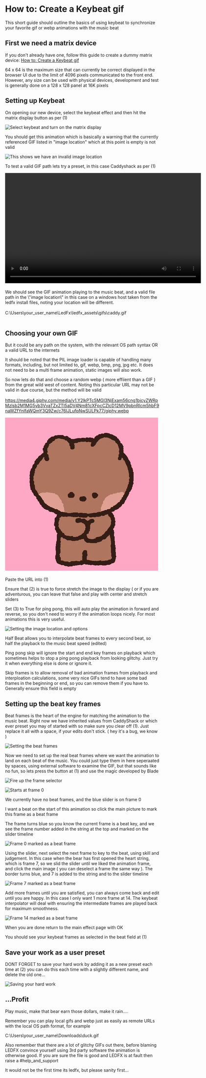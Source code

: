 # How to: Create a Keybeat gif

This short guide should outline the basics of using keybeat to
synchronize your favorite gif or webp animations with the music beat

## First we need a matrix device

If you don\'t already have one, follow this guide to create a dummy
matrix device: <a href="dummy_matrix.html">How to: Create a Keybeat gif</a>

64 x 64 is the maximum size that can currently be correct displayed in
the browser UI due to the limit of 4096 pixels communicated to the front
end. However, any size can be used with physical devices, development
and test is generally done on a 128 x 128 panel at 16K pixels

## Setting up Keybeat

On opening our new device, select the keybeat effect and then hit the
matrix display button as per (1)

![Select keybeat and turn on the matrix display](/_static/howto/keybeat/keybeat1.png)

You should get this animation which is basically a warning that the
currently referenced GIF listed in \"image location\" which at this
point is empty is not valid

![This shows we have an invalid image location](/_static/howto/keybeat/keybeat2.png)

To test a valid GIF path lets try a preset, in this case Caddyshack as
per (1)

<video width="640" height="360" controls>
   <source src="../_static/howto/keybeat/keybeat3.mp4" type="video/mp4">
   Your browser does not support the video tag.
</video>
<br><br>
We should see the GIF animation playing to the music beat, and a valid
file path in the \"image location\" in this case on a windows host taken
from the ledfx install files, noting your location will be different.
<br><br>
C:\Users\your_user_name\LedFx\ledfx_assets\gifs\caddy.gif
<br><br>

## Choosing your own GIF

But it could be any path on the system, with the relevant OS path syntax
OR a valid URL to the internets

It should be noted that the PIL image loader is capable of handling many formats, including, but not limited to, gif, webp, bmp, png, jpg etc. It does not need to be a multi frame animation, static images will also work.

So now lets do that and choose a random webp ( more effiient than a GIF
) from the great wild west of content. Noting this particular URL may
not be valid in due course, but the method will be valid
<br><br>
<https://media4.giphy.com/media/v1.Y2lkPTc5MGI3NjExam56cng1bjcyZWRpMzlsb2M1MG5yb3VvaTZxZTI5aDV4Nm81cXFpcCZlcD12MV9pbnRlcm5hbF9naWZfYnlfaWQmY3Q9Zw/c76IJLufpNwSULPk77/giphy.webp>

<picture>
   <source srcset="../_static/howto/keybeat/keybeat4.webp" type="image/webp">
   <img src="../_static/howto/keybeat/keybeat4.webp" alt="Example animation">
</picture>
<br><br>
Paste the URL into (1)

Ensure that (2) is true to force stretch the image to the display ( or
if you are adventurous, you can leave that false and play with center
and stretch sliders

Set (3) to True for ping pong, this will auto play the animation in
forward and reverse, so you don\'t need to worry if the animation loops
nicely. For most animations this is very useful.

![Setting the image location and options](/_static/howto/keybeat/keybeat5.png)

Half Beat allows you to interpolate beat frames to every second beat, so
half the playback to the music beat speed (edited)

Ping pong skip will ignore the start and end key frames on playback
which sometimes helps to stop a ping pong playback from looking glitchy.
Just try it when everything else is done or ignore it.

Skip frames is to allow removal of bad animation frames from playback
and interploation calculations, some very nice GIFs tend to have some
bad frames in the beginning or end, so you can remove them if you have
to. Generally ensure this field is empty

## Setting up the beat key frames

Beat frames is the heart of the engine for matching the animation to the
music beat. Right now we have inherited values from CaddyShack or which
ever preset you may of started with so make sure you clear off (1). Just
replace it all with a space, if your edits don\'t stick. ( hey it\'s a
bug, we know )

![Setting the beat frames](/_static/howto/keybeat/keybeat6.png)

Now we need to set up the real beat frames where we want the animation
to land on each beat of the music. You could just type them in here
seperaated by spaces, using external software to examine the GIF, but
that sounds like no fun, so lets press the button at (1) and use the
magic developed by Blade

![Fire up the frame selector](/_static/howto/keybeat/keybeat7.png)

![Starts at frame 0](/_static/howto/keybeat/keybeat8.png)

We currently have no beat frames, and the blue slider is on frame 0

I want a beat on the start of this animation so click the main picture
to mark this frame as a beat frame

The frame turns blue so you know the current frame is a beat key, and we
see the frame number added in the string at the top and marked on the
slider timeline

![Frame 0 marked as a beat frame](/_static/howto/keybeat/keybeat9.png)

Using the slider, next select the next frame to key to the beat, using
skill and judgement. In this case when the bear has first opened the
heart string, which is frame 7, so we slid the slider until we liked the
animation frame, and click the main image ( you can deselect a frame the
same way ). The border turns blue, and 7 is added to the string and to
the slider timeline

![Frame 7 marked as a beat frame](/_static/howto/keybeat/keybeat10.png)

Add more frames until you are satisfied, you can always come back and
edit until you are happy. In this case I only want 1 more frame at 14.
The keybeat interpolator will deal with ensuring the intermediate frames
are played back for maximum smoothness.

![Frame 14 marked as a beat frame](/_static/howto/keybeat/keybeat11.png)

When you are done return to the main effect page with OK

You should see your keybeat frames as selected in the beat field at (1)

## Save your work as a user preset

DONT FORGET to save your hard work by adding it as a new preset each
time at (2) you can do this each time with a slightly different name,
and delete the old one\...

![Saving your hard work](/_static/howto/keybeat/keybeat12.png)

## \...Profit

Play music, make that bear earn those dollars, make it rain\....

Remember you can play local gifs and webp just as easily as remote URLs
with the local OS path format, for example

C:\Users\your_user_name\Downloads\duck.gif

Also remember that there are a lot of glitchy GIFs out there, before
blaming LEDFX convince yourself using 3rd party software the animation
is otherwise good. If you are sure the file is good and LEDFX is at
fault then raise a #help_and_support

It would not be the first time its ledfx, but please sanity first\...
